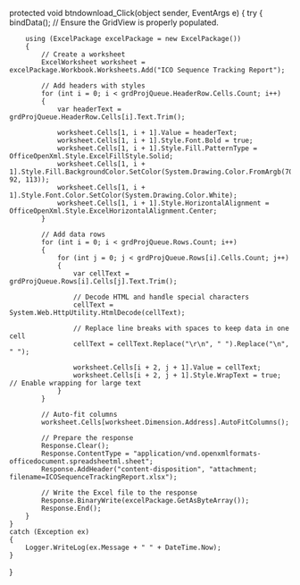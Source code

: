 protected void btndownload_Click(object sender, EventArgs e)
{
    try
    {
        bindData(); // Ensure the GridView is properly populated.

        using (ExcelPackage excelPackage = new ExcelPackage())
        {
            // Create a worksheet
            ExcelWorksheet worksheet = excelPackage.Workbook.Worksheets.Add("ICO Sequence Tracking Report");

            // Add headers with styles
            for (int i = 0; i < grdProjQueue.HeaderRow.Cells.Count; i++)
            {
                var headerText = grdProjQueue.HeaderRow.Cells[i].Text.Trim();

                worksheet.Cells[1, i + 1].Value = headerText;
                worksheet.Cells[1, i + 1].Style.Font.Bold = true;
                worksheet.Cells[1, i + 1].Style.Fill.PatternType = OfficeOpenXml.Style.ExcelFillStyle.Solid;
                worksheet.Cells[1, i + 1].Style.Fill.BackgroundColor.SetColor(System.Drawing.Color.FromArgb(70, 92, 113));
                worksheet.Cells[1, i + 1].Style.Font.Color.SetColor(System.Drawing.Color.White);
                worksheet.Cells[1, i + 1].Style.HorizontalAlignment = OfficeOpenXml.Style.ExcelHorizontalAlignment.Center;
            }

            // Add data rows
            for (int i = 0; i < grdProjQueue.Rows.Count; i++)
            {
                for (int j = 0; j < grdProjQueue.Rows[i].Cells.Count; j++)
                {
                    var cellText = grdProjQueue.Rows[i].Cells[j].Text.Trim();

                    // Decode HTML and handle special characters
                    cellText = System.Web.HttpUtility.HtmlDecode(cellText);

                    // Replace line breaks with spaces to keep data in one cell
                    cellText = cellText.Replace("\r\n", " ").Replace("\n", " ");

                    worksheet.Cells[i + 2, j + 1].Value = cellText;
                    worksheet.Cells[i + 2, j + 1].Style.WrapText = true; // Enable wrapping for large text
                }
            }

            // Auto-fit columns
            worksheet.Cells[worksheet.Dimension.Address].AutoFitColumns();

            // Prepare the response
            Response.Clear();
            Response.ContentType = "application/vnd.openxmlformats-officedocument.spreadsheetml.sheet";
            Response.AddHeader("content-disposition", "attachment; filename=ICOSequenceTrackingReport.xlsx");

            // Write the Excel file to the response
            Response.BinaryWrite(excelPackage.GetAsByteArray());
            Response.End();
        }
    }
    catch (Exception ex)
    {
        Logger.WriteLog(ex.Message + " " + DateTime.Now);
    }
}
